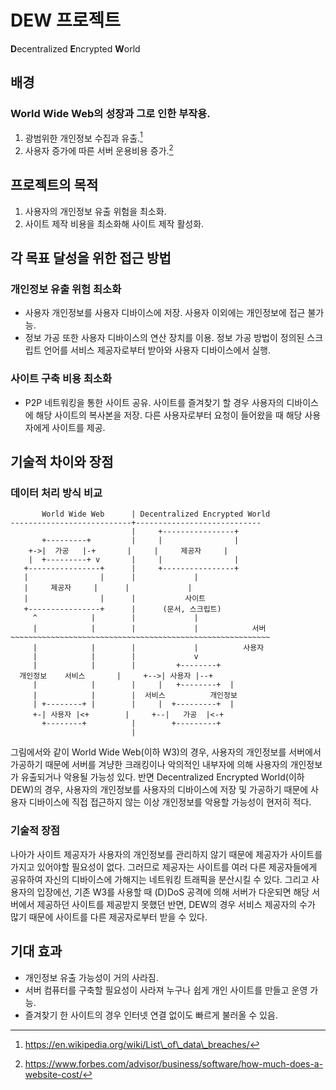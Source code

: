 # DEW 프로젝트
**D**ecentralized **E**ncrypted **W**orld

## 배경
### World Wide Web의 성장과 그로 인한 부작용.
1. 광범위한 개인정보 수집과 유출.[^1]
2. 사용자 증가에 따른 서버 운용비용 증가.[^2]
[^1]: https://en.wikipedia.org/wiki/List\_of\_data\_breaches/
[^2]: https://www.forbes.com/advisor/business/software/how-much-does-a-website-cost/

## 프로젝트의 목적
1. 사용자의 개인정보 유출 위험을 최소화.
2. 사이트 제작 비용을 최소화해 사이트 제작 활성화.

## 각 목표 달성을 위한 접근 방법
### 개인정보 유출 위험 최소화
- 사용자 개인정보를 사용자 디바이스에 저장. 사용자 이외에는 개인정보에 접근 불가능.
- 정보 가공 또한 사용자 디바이스의 연산 장치를 이용. 정보 가공 방법이 정의된 스크립트 언어를 서비스 제공자로부터 받아와 사용자 디바이스에서 실행.

### 사이트 구축 비용 최소화
- P2P 네트워킹을 통한 사이트 공유. 사이트를 즐겨찾기 할 경우 사용자의 디바이스에 해당 사이트의 복사본을 저장. 다른 사용자로부터 요청이 들어왔을 때 해당 사용자에게 사이트를 제공.

## 기술적 차이와 장점
### 데이터 처리 방식 비교
```
       World Wide Web      | Decentralized Encrypted World
---------------------------+----------------------------
                           |     +----------------+     
       +---------+         |     |                |
    +->|  가공   |-+       |     |     제공자     |
    |  +---------+ v       |     |                |
   +----------------+      |     +----------------+
   |                |      |             |
   |     제공자     |      |             |
   |                |      |           사이트
   +----------------+      |      (문서, 스크립트)
     ^            |        |             |              
     |            |        |             |            서버
~~~~~~~~~~~~~~~~~~~~~~~~~~~~~~~~~~~~~~~~~~~~~~~~~~~~~~~~~~
     |            |        |             |          사용자 
     |            |        |             v                  
     |            |        |         +--------+     
  개인정보    서비스       |     +-->| 사용자 |--+
     |            |        |     |   +--------+  |  
     |            |        |  서비스          개인정보
     | +--------+ |        |     |  +---------+  |
     +-| 사용자 |<+        |     +--|   가공  |<-+
       +--------+          |        +---------+
                           |
```
그림에서와 같이 World Wide Web(이하 W3)의 경우, 사용자의 개인정보를 서버에서 가공하기 때문에 서버를 겨냥한 크래킹이나 악의적인 내부자에 의해 사용자의 개인정보가 유출되거나 악용될 가능성 있다.
반면 Decentralized Encrypted World(이하 DEW)의 경우, 사용자의 개인정보를 사용자의 디바이스에 저장 및 가공하기 때문에 사용자 디바이스에 직접 접근하지 않는 이상 개인정보를 악용할 가능성이 현저히 적다.

### 기술적 장점
나아가 사이트 제공자가 사용자의 개인정보를 관리하지 않기 때문에 제공자가 사이트를 가지고 있어야할 필요성이 없다. 
그러므로 제공자는 사이트를 여러 다른 제공자들에게 공유하여 자신의 디바이스에 가해지는 네트워킹 트래픽을 분산시킬 수 있다.
그리고 사용자의 입장에선, 기존 W3를 사용할 때 (D)DoS 공격에 의해 서버가 다운되면 해당 서버에서 제공하던 사이트를 제공받지 못했던 반면,
DEW의 경우 서비스 제공자의 수가 많기 때문에 사이트를 다른 제공자로부터 받을 수 있다.

## 기대 효과
- 개인정보 유출 가능성이 거의 사라짐.
- 서버 컴퓨터를 구축할 필요성이 사라져 누구나 쉽게 개인 사이트를 만들고 운영 가능.
- 즐겨찾기 한 사이트의 경우 인터넷 연결 없이도 빠르게 불러올 수 있음.
